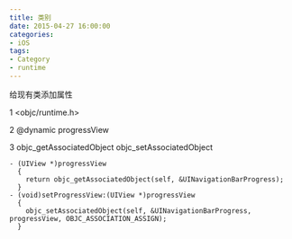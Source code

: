 ```yaml
---
title: 类别
date: 2015-04-27 16:00:00
categories: 
- iOS
tags:
- Category
- runtime
---
```

给现有类添加属性

1 <objc/runtime.h>

2 @dynamic progressView

3 
objc_getAssociatedObject
objc_setAssociatedObject

```
- (UIView *)progressView
  {
    return objc_getAssociatedObject(self, &UINavigationBarProgress);
  }
- (void)setProgressView:(UIView *)progressView
  {
    objc_setAssociatedObject(self, &UINavigationBarProgress, progressView, OBJC_ASSOCIATION_ASSIGN);
  }
```
